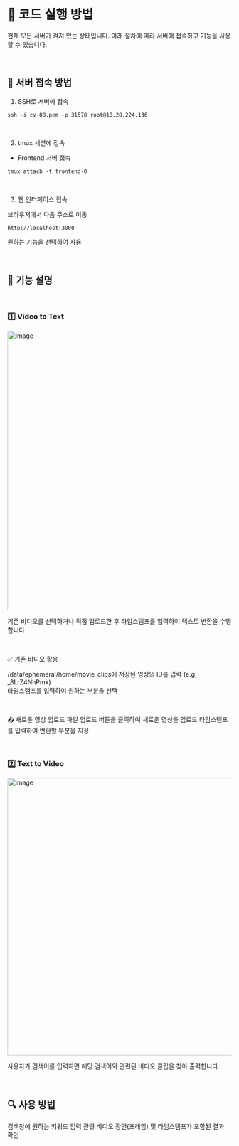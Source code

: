 # 🚀 코드 실행 방법
현재 모든 서버가 켜져 있는 상태입니다.
아래 절차에 따라 서버에 접속하고 기능을 사용할 수 있습니다.

<br />

## 🔗 서버 접속 방법
1. SSH로 서버에 접속

```
ssh -i cv-08.pem -p 31578 root@10.28.224.136
```

<br />

2. tmux 세션에 접속

- Frontend 서버 접속

```
tmux attach -t frontend-0
```

<br />

3. 웹 인터페이스 접속

브라우저에서 다음 주소로 이동

```
http://localhost:3000
```

원하는 기능을 선택하여 사용

<br />

## 🎥 기능 설명

<br />

### 1️⃣ Video to Text

<img width="628" alt="image" src="https://github.com/user-attachments/assets/ee019a20-ae51-4df8-8924-8d3ff6b14c20" />

기존 비디오를 선택하거나 직접 업로드한 후 타임스탬프를 입력하여 텍스트 변환을 수행합니다.

<br />

✅ 기존 비디오 활용

/data/ephemeral/home/movie_clips에 저장된 영상의 ID를 입력 (e.g, _8LrZ4NhPmk) <br />
타임스탬프를 입력하여 원하는 부분을 선택

<br />

📤 새로운 영상 업로드
파일 업로드 버튼을 클릭하여 새로운 영상을 업로드
타임스탬프를 입력하여 변환할 부분을 지정

<br />

### 2️⃣ Text to Video

<img width="624" alt="image" src="https://github.com/user-attachments/assets/85483b29-1b8e-4c75-97d5-1682958dfcc5" />


사용자가 검색어를 입력하면 해당 검색어와 관련된 비디오 클립을 찾아 출력합니다.

<br />

## 🔍 사용 방법

검색창에 원하는 키워드 입력
관련 비디오 장면(프레임) 및 타임스탬프가 포함된 결과 확인
